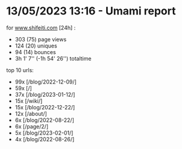 # 13/05/2023 13:16 - Umami report
for www.shifeiti.com [24h] :

 - 303 (75) page views
 - 124 (20) uniques
 - 94 (14) bounces
 - 3h 1' 7'' (-1h 54' 26'') totaltime


top 10 urls:
 - 99x [/blog/2022-12-09/]
 - 59x [/]
 - 37x [/blog/2023-01-12/]
 - 15x [/wiki/]
 - 15x [/blog/2022-12-22/]
 - 12x [/about/]
 - 6x [/blog/2022-08-22/]
 - 6x [/page/2/]
 - 5x [/blog/2023-02-01/]
 - 4x [/blog/2022-08-26/]


